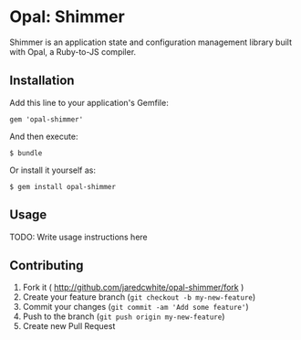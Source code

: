 # Opal: Shimmer

Shimmer is an application state and configuration management library built with Opal, a Ruby-to-JS compiler.

## Installation

Add this line to your application's Gemfile:

    gem 'opal-shimmer'

And then execute:

    $ bundle

Or install it yourself as:

    $ gem install opal-shimmer

## Usage

TODO: Write usage instructions here

## Contributing

1. Fork it ( http://github.com/jaredcwhite/opal-shimmer/fork )
2. Create your feature branch (`git checkout -b my-new-feature`)
3. Commit your changes (`git commit -am 'Add some feature'`)
4. Push to the branch (`git push origin my-new-feature`)
5. Create new Pull Request
